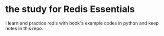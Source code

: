 # the study for Redis Essentials

I learn and practice redis with book's example codes in python and keep notes in this repo.
